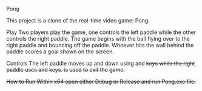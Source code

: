 Pong

This project is a clone of the real-time video game: Pong.

Play
Two players play the game, one controls the left paddle while the other controls the right paddle.
The game begins with the ball flying over to the right paddle and bouncing off the paddle.
Whoever hits the wall behind the paddle scores a goal shown on the screen.

Controls
The left paddle moves up and down using <W> and <S> keys while the right paddle uses <Up> and <Down> keys.
<Escape> is used to exit the game.

How to Run
Within x64 open either Debug or Release and run Pong.exe file.
